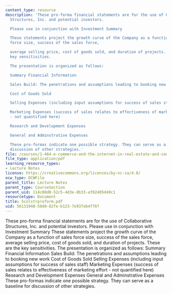 ```yaml
---
content_type: resource
description: 'These pro-forma financial statements are for the use of Collaborative
  Structures, Inc. and potential investors.

  Please use in conjunction with Investment Summary

  These statements project the growth curve of the Company as a function of sales
  force size, success of the sales force,

  average selling price, cost of goods sold, and duration of projects. These are the
  key sensitivities.

  The presentation is organized as follows:

  Summary Financial Information

  Sales Build: The penetrations and assumptions leading to booking new work

  Cost of Goods Sold

  Selling Expenses (including input assumptions for success of sales staff)

  Marketing Expenses (success of sales relates to effectiveness of marketing effort
  - not quantified here)

  Research and Development Expenses

  General and Adminstrative Expenses

  These pro-formas indicate one possible strategy. They can serve as a baseline for
  discussion of other strategies.'
file: /courses/1-464-e-commerce-and-the-internet-in-real-estate-and-construction-spring-2004/5613194850d082feb1237e937eb4f76f_5colstrproform.pdf
file_type: application/pdf
learning_resource_types:
- Lecture Notes
license: https://creativecommons.org/licenses/by-nc-sa/4.0/
ocw_type: OCWFile
parent_title: Lecture Notes
parent_type: CourseSection
parent_uid: 114c88d8-52c5-4d3e-8b33-af02405d49c1
resourcetype: Document
title: 5colstrproform.pdf
uid: 56131948-50d0-82fe-b123-7e937eb4f76f
---
```

These pro-forma financial statements are for the use of Collaborative Structures, Inc. and potential investors.
Please use in conjunction with Investment Summary
These statements project the growth curve of the Company as a function of sales force size, success of the sales force,
average selling price, cost of goods sold, and duration of projects. These are the key sensitivities.
The presentation is organized as follows:
Summary Financial Information
Sales Build: The penetrations and assumptions leading to booking new work
Cost of Goods Sold
Selling Expenses (including input assumptions for success of sales staff)
Marketing Expenses (success of sales relates to effectiveness of marketing effort - not quantified here)
Research and Development Expenses
General and Adminstrative Expenses
These pro-formas indicate one possible strategy. They can serve as a baseline for discussion of other strategies.